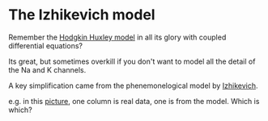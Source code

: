 # The Izhikevich model

Remember the [Hodgkin Huxley
model](https://en.wikipedia.org/wiki/Hodgkin%E2%80%93Huxley_model) in
all its glory with coupled differential equations?

Its great, but sometimes overkill if you don't want to model all the
detail of the Na and K channels.

A key simplification came from the phenemonelogical model by
[Izhikevich](https://www.izhikevich.org/publications/spikes.htm).

e.g. in this
[picture](https://www.izhikevich.org/human_brain_simulation/rssimple.gif),
	one column is real data, one is from the model.  Which is which?

